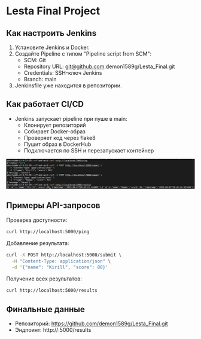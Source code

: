 # Lesta Final Project

## Как настроить Jenkins

1. Установите Jenkins и Docker.
2. Создайте Pipeline с типом "Pipeline script from SCM":
   - SCM: Git
   - Repository URL: git@github.com:demon1589g/Lesta_Final.git
   - Credentials: SSH-ключ Jenkins
   - Branch: main
3. Jenkinsfile уже находится в репозитории.

## Как работает CI/CD

- Jenkins запускает pipeline при пуше в main:
  - Клонирует репозиторий
  - Собирает Docker-образ
  - Проверяет код через flake8
  - Пушит образ в DockerHub
  - Подключается по SSH и перезапускает контейнер

![Jenkins Pipeline Screenshot](docs/images/Lesta.png)

## Примеры API-запросов

Проверка доступности:
```bash
curl http://localhost:5000/ping
```

Добавление результата:
```bash
curl -X POST http://localhost:5000/submit \
  -H "Content-Type: application/json" \
  -d '{"name": "Kirill", "score": 88}'
```

Получение всех результатов:
```bash
curl http://localhost:5000/results
```

## Финальные данные

- Репозиторий: https://github.com/demon1589g/Lesta_Final.git  
- Эндпоинт: http://<IP>:5000/results
